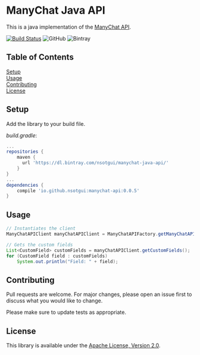 # ManyChat Java API 
This is a java implementation of the [ManyChat API](https://api.manychat.com/swagger#/).

[![Build Status](https://travis-ci.org/nsotgui/manychat-java-api.svg?branch=master)](https://travis-ci.org/nsotgui/manychat-java-api)  ![GitHub](https://img.shields.io/github/license/nsotgui/manychat-java-api.svg) ![Bintray](https://img.shields.io/bintray/v/nsotgui/manychat-java-api/manychat-api.svg?color=green&label=version)


## Table of Contents  
[Setup](#Setup)<br>
[Usage](#Usage)<br>
[Contributing](#Contributing)<br>
[License](#License)<br>

## Setup

Add the library to your build file.

_build.gradle_:
```groovy
...
repositories {
    maven {
      url 'https://dl.bintray.com/nsotgui/manychat-java-api/'
    }
}
...
dependencies {
    compile 'io.github.nsotgui:manychat-api:0.0.5'
}
```

## Usage

```java
// Instantiates the client
ManyChatAPIClient manyChatAPIClient = ManyChatAPIFactory.getManyChatAPIClient("<manychat api key>");

// Gets the custom fields
List<CustomField> customFields = manyChatAPIClient.getCustomFields();
for (CustomField field : customFields)
    System.out.println("Field: " + field);
```

## Contributing
Pull requests are welcome. For major changes, please open an issue first to discuss what you would like to change.

Please make sure to update tests as appropriate.

## License
This library is available under the [Apache License, Version 2.0](http://www.apache.org/licenses/LICENSE-2.0). 
